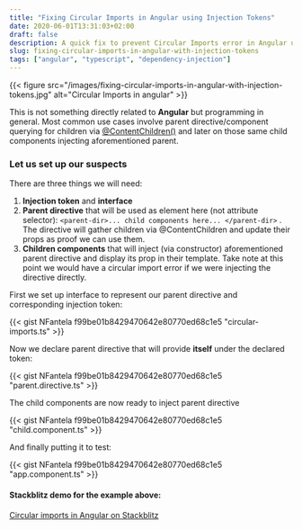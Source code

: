 ```yaml
---
title: "Fixing Circular Imports in Angular using Injection Tokens"
date: 2020-06-01T13:31:03+02:00
draft: false
description: A quick fix to prevent Circular Imports error in Angular using Injection tokens.
slug: fixing-circular-imports-in-angular-with-injection-tokens
tags: ["angular", "typescript", "dependency-injection"]
---
```


{{< figure src="/images/fixing-circular-imports-in-angular-with-injection-tokens.jpg" alt="Circular Imports in angular" >}}

This is not something directly related to **Angular** but programming in general.
Most common use cases involve parent directive/component querying for children via [@ContentChildren()](https://angular.io/api/core/ContentChildren)  and later on those same child components injecting aforementioned parent. 

### Let us set up our suspects

There are three things we will need: 

1. **Injection token** and **interface**
2. **Parent directive** that will be used as element here (not attribute selector):
 `<parent-dir>... child components here... </parent-dir>` . 
The directive will gather children via @ContentChildren and update their props as proof we can use them. 
3. **Children components** that will inject (via constructor) aforementioned parent directive and display its prop in their template. 
Take note at this point we would have a circular import error if we were injecting the directive directly. 

First we set up interface to represent our parent directive and corresponding injection token:

{{< gist NFantela f99be01b8429470642e80770ed68c1e5 "circular-imports.ts" >}}

Now we declare parent directive that will provide **itself** under the declared token:

{{< gist NFantela f99be01b8429470642e80770ed68c1e5 "parent.directive.ts" >}}

The child components are now ready to inject parent directive

{{< gist NFantela f99be01b8429470642e80770ed68c1e5 "child.component.ts" >}}

And finally putting it to test: 

{{< gist NFantela f99be01b8429470642e80770ed68c1e5 "app.component.ts" >}}

#### Stackblitz demo for the example above:
[Circular imports in Angular on Stackblitz](https://stackblitz.com/edit/fixing-circular-imports-demo?file=src%2Fapp%2Fapp.component.ts)

